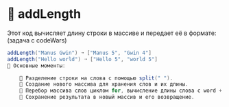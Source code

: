 # 📝 addLength

Этот код вычисляет длину строки в массиве и передает её в формате:
(задача с codeWars)
```java
addLength("Manus Gwin") ➝ ["Manus 5", "Gwin 4"]
addLength("Hello world") ➝ ["Hello 5", "world 5"]
🔹 Основные моменты:

    📌 Разделение строки на слова с помощью split(" ").
    📌 Создание нового массива для хранения слов и их длины.
    📌 Перебор массива слов циклом for, вычисление длины слова с word + " " + word.length().
    📌 Сохранение результата в новый массив и его возвращение.
